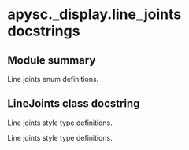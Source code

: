 # apysc._display.line_joints docstrings

## Module summary

Line joints enum definitions.

## LineJoints class docstring

Line joints style type definitions.

Line joints style type definitions.